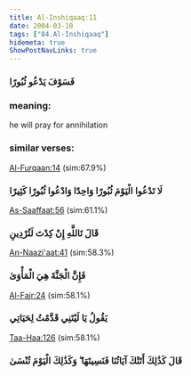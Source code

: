 ```yaml
---
title: Al-Inshiqaaq:11
date: 2004-03-10
tags: ["84.Al-Inshiqaaq"]
hidemeta: true 
ShowPostNavLinks: true 
---
```

### فَسَوْفَ يَدْعُو ثُبُورًا
### meaning: 
he will pray for annihilation
### similar verses: 

[Al-Furqaan:14](/25/14) (sim:67.9%)

### لَا تَدْعُوا الْيَوْمَ ثُبُورًا وَاحِدًا وَادْعُوا ثُبُورًا كَثِيرًا

[As-Saaffaat:56](/37/56) (sim:61.1%)

### قَالَ تَاللَّهِ إِنْ كِدْتَ لَتُرْدِينِ

[An-Naazi'aat:41](/79/41) (sim:58.3%)

### فَإِنَّ الْجَنَّةَ هِيَ الْمَأْوَىٰ

[Al-Fajr:24](/89/24) (sim:58.1%)

### يَقُولُ يَا لَيْتَنِي قَدَّمْتُ لِحَيَاتِي

[Taa-Haa:126](/20/126) (sim:58.1%)

### قَالَ كَذَٰلِكَ أَتَتْكَ آيَاتُنَا فَنَسِيتَهَا ۖ وَكَذَٰلِكَ الْيَوْمَ تُنْسَىٰ
